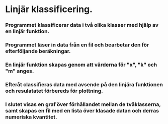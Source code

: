 # Linjär klassificering.


### Programmet klassificerar data i två olika klasser med hjälp av en linjär funktion.
### Programmet läser in data från en fil och bearbetar den för efterföljande beräkningar.
### En linjär funktion skapas genom att värderna för "x", "k" och "m" anges.
### Efteråt classifieras data med avsende på den linjära funktionen och resulatatet förbereds för plottning.

### I slutet visas en graf över förhållandet mellan de tvåklasserna, samt skapas en fil med en lista över klasade datan och derras numeriska kvantitet.